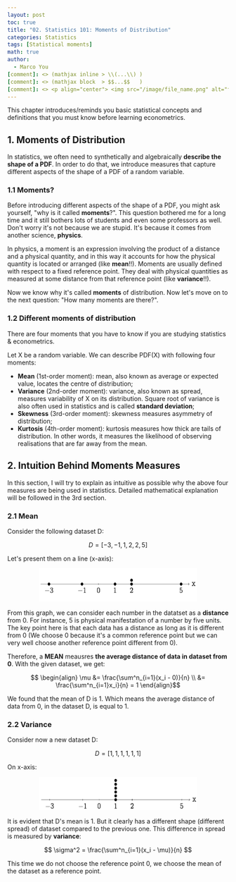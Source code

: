 ```yaml
---
layout: post
toc: true
title: "02. Statistics 101: Moments of Distribution"
categories: Statistics
tags: [Statistical moments]
math: true
author:
  - Marco You
[comment]: <> (mathjax inline > \\(...\\) )
[comment]: <> (mathjax block  > $$...$$   )
[comment]: <> <p align="center"> <img src="/image/file_name.png" alt="file_name" width="460" height="260"> </p>
---
```

This chapter introduces/reminds you basic statistical concepts and definitions that you must know before learning econometrics.

## 1. Moments of Distribution

In statistics, we often need to synthetically and algebraically **describe the shape of a PDF**. In order to do that, we introduce measures that capture different aspects of the shape of a PDF of a random variable.

### 1.1 Moments? 

Before introducing different aspects of the shape of a PDF, you might ask yourself, "why is it called **moments**?". This question bothered me for a long time and it still bothers lots of students and even some professors as well. Don't worry it's not because we are stupid. It's because it comes from another science, **physics**.

In physics, a moment is an expression involving the product of a distance and a physical quantity, and in this way it accounts for how the physical quantity is located or arranged (like **mean**!!). Moments are usually defined with respect to a fixed reference point. They deal with physical quantities as measured at some distance from that reference point (like **variance**!!).

Now we know why it's called **moments** of distribution. Now let's move on to the next question: "How many moments are there?".

### 1.2 Different moments of distribution

There are four moments that you have to know if you are studying statistics & econometrics.

Let X be a random variable. We can describe PDF(X) with following four moments:

- **Mean** (1st-order moment): mean, also known as average or expected value, locates the centre of distribution;
- **Variance** (2nd-order moment): variance, also known as spread, measures variability of X on its distribution. Square root of variance is also often used in statistics and is called **standard deviation**;
- **Skewness** (3rd-order moment): skewness measures asymmetry of distribution;
- **Kurtosis** (4th-order moment): kurtosis measures how thick are tails of distribution. In other words, it measures the likelihood of observing realisations that are far away from the mean.

## 2. Intuition Behind Moments Measures

In this section, I will try to explain as intuitive as possible why the above four measures are being used in statistics. Detailed mathematical explanation will be followed in the 3rd section.

### 2.1 Mean

Consider the following dataset D: 

$$ D = [-3, -1, 1, 2, 2, 5] $$

Let's present them on a line (x-axis):

<p align="center">
<img src="/image/mean.png" alt="mean" width="360" height="75">
</p>

From this graph, we can consider each number in the datatset as a **distance** from 0. For instance, 5 is physical manifestation of a number by five units. The key point here is that each data has a distance as long as it is different from 0 (We choose 0 because it's a common reference point but we can very well choose another reference point different from 0).

Therefore, a **MEAN** meausres **the average distance of data in dataset from 0**. With the given dataset, we get:

$$ \begin{align}
 \mu &= \frac{\sum^n_{i=1}(x_i - 0)}{n} \\
 &= \frac{\sum^n_{i=1}x_i}{n} = 1
\end{align}$$

We found that the mean of D is 1. Which means the average distance of data from 0, in the dataset D, is equal to 1.

### 2.2 Variance

Consider now a new dataset D:

$$ D = [1, 1, 1, 1, 1, 1] $$

On x-axis:

<p align="center">
<img src="/image/variance.png" alt="variance" width="360" height="75">
</p>

It is evident that D's mean is 1. But it clearly has a different shape (different spread) of dataset compared to the previous one. This difference in spread is measured by **variance**:

$$ \sigma^2 = \frac{\sum^n_{i=1}(x_i - \mu)}{n} $$

This time we do not choose the reference point 0, we choose the mean of the dataset as a reference point. 